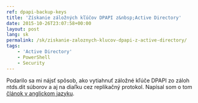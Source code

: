 ```yaml
---
ref: dpapi-backup-keys
title: 'Získanie záložných kľúčov DPAPI z&nbsp;Active Directory'
date: 2015-10-26T23:07:58+00:00
layout: post
lang: sk
permalink: /sk/ziskanie-zaloznych-klucov-dpapi-z-active-directory/
tags:
    - 'Active Directory'
    - PowerShell
    - Security
---
```


Podarilo sa&nbsp;mi nájsť spôsob, ako vytiahnuť záložné kľúče DPAPI zo záloh ntds.dit súborov a&nbsp;aj&nbsp;na&nbsp;diaľku cez&nbsp;replikačný protokol. Napísal som o&nbsp;tom [článok v&nbsp;anglickom jazyku](/en/retrieving-dpapi-backup-keys-from-active-directory/).
